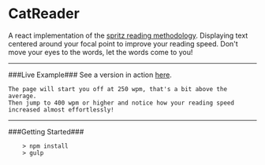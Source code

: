 CatReader
====

A react implementation of the [spritz reading methodology](http://spritzinc.com/the-science).
Displaying text centered around your focal point to improve your reading speed.
Don't move your eyes to the words, let the words come to you!

---

###Live Example###
See a version in action [here](https://zawarudo.github.io/CatReader/).

```
The page will start you off at 250 wpm, that's a bit above the average.
Then jump to 400 wpm or higher and notice how your reading speed increased almost effortlessly!
```

---

###Getting Started###

```
	> npm install
	> gulp
```
